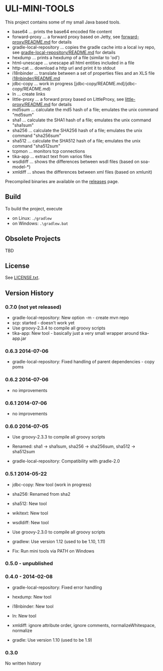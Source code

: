 ULI-MINI-TOOLS
==============

This project contains some of my small Java based tools.

* base64 ... prints the base64 encoded file content
* forward-proxy ... a forward proxy based on Jetty, see [forward-proxy/README.md](forward-proxy/README.md) for details
* gradle-local-repository ... copies the gradle cache into a local ivy repo, see [gradle-local-repository/README.md](gradle-local-repository/README.md) for details
* hexdump ... prints a hexdump of a file (similar to 'od')
* html-unescape ... unescape all html entities included in a file
* http-cat ... download a http url and print it to stdout
* i18nbinder ... translate between a set of properties files and an XLS file [i18nbinder/README.md](i18nbinder/README.md)
* jdbc-copy ... work in progress [jdbc-copy/README.md]/jdbc-copy/README.md)
* ln ... create links
* little-proxy ... a forward proxy based on LittleProxy, see [little-proxy/README.md](little-proxy/README.md) for details
* md5sum ... calculate the md5 hash of a file; emulates the unix command "md5sum"
* sha1 ... calculate the SHA1 hash of a file; emulates the unix command "sha1sum"
* sha256 ... calculate the SHA256 hash of a file; emulates the unix command "sha256sum"
* sha512 ... calculate the SHA512 hash of a file; emulates the unix command "sha512sum"
* tcpmon ... monitors tcp connections
* tika-app ... extract text from varios files
* wsdldiff ... shows the differences between wsdl files (based on soa-model-*)
* xmldiff ... shows the differences between xml files (based on xmlunit)

Precompiled binaries are available on the [releases](../../releases) page.

Build
-----

To build the project, execute

* on Linux: `./gradlew`
* on Windows: `.\gradlew.bat`

Obsolete Projects
-----------------

TBD

License
-------

See [LICENSE.txt](LICENSE.txt).

Version History
---------------

### 0.7.0 (not yet released)

* gradle-local-repository: New option -m - create mvn repo
* scp: started - doesn't work yet
* Use groovy-2.3.4 to compile all groovy scripts
* tika-app: New tool - basically just a very small wrapper around tika-app.jar

### 0.6.3 2014-07-06

* gradle-local-repository: Fixed handling of parent dependencies - copy poms

### 0.6.2 2014-07-06

* no improvements

### 0.6.1 2014-07-06

* no improvements

### 0.6.0 2014-07-05

* Use groovy-2.3.3 to compile all groovy scripts

* Renamed: sha1 -> sha1sum, sha256 -> sha256sum, sha512 -> sha512sum

* gradle-local-repository: Compatibility with gradle-2.0

### 0.5.1 2014-05-22

* jdbc-copy: New tool (work in progress)

* sha256: Renamed from sha2

* sha512: New tool

* wikitext: New tool

* wsdldiff: New tool

* Use groovy-2.3.0 to compile all groovy scripts

* gradlew: Use version 1.12 (used to be 1.10, 1.11)

* Fix: Run mini tools via PATH on Windows

### 0.5.0 - unpublished

### 0.4.0 - 2014-02-08

* gradle-local-repository: Fixed error handling

* hexdump: New tool

* i18nbinder: New tool

* ln: New tool

* xmldiff: ignore attribute order, ignore comments, normalizeWhitespace, normalize

* gradle: Use version 1.10 (used to be 1.9)

### 0.3.0

No written history
